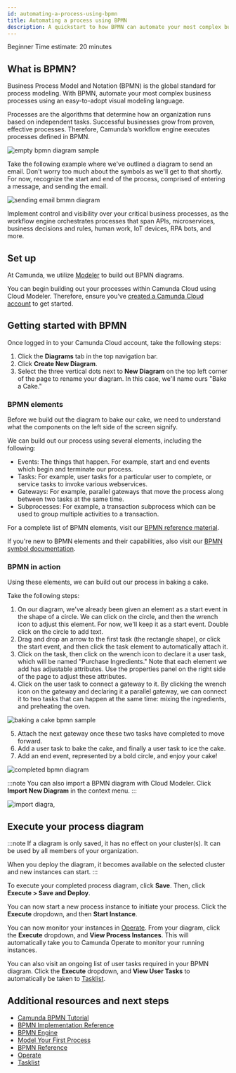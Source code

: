 ```yaml
---
id: automating-a-process-using-bpmn
title: Automating a process using BPMN
description: A quickstart to how BPMN can automate your most complex business processes using an easy-to-adopt visual modeling language.
---
```


<span class="badge badge--beginner">Beginner</span>
<span class="badge badge--medium">Time estimate: 20 minutes</span>

## What is BPMN?

Business Process Model and Notation (BPMN) is the global standard for process modeling. With BPMN, automate your most complex business processes using an easy-to-adopt visual modeling language.

Processes are the algorithms that determine how an organization runs based on independent tasks. Successful businesses grow from proven, effective processes. Therefore, Camunda’s workflow engine executes processes defined in BPMN.

![empty bpmn diagram sample](./img/automate-any-process-anywhere.png)

Take the following example where we've outlined a diagram to send an email. Don't worry too much about the symbols as we'll get to that shortly. For now, recognize the start and end of the process, comprised of entering a message, and sending the email.

![sending email bmmn diagram](./img/simple-bpmn-process.png)

Implement control and visibility over your critical business processes, as the workflow engine orchestrates processes that span APIs, microservices, business decisions and rules, human work, IoT devices, RPA bots, and more.

## Set up

At Camunda, we utilize [Modeler](./components/modeler/overview.md) to build out BPMN diagrams.

You can begin building out your processes within Camunda Cloud using Cloud Modeler. Therefore, ensure you’ve [created a Camunda Cloud account](./getting-started/create-camunda-cloud-account.md) to get started.

## Getting started with BPMN

Once logged in to your Camunda Cloud account, take the following steps:

1. Click the **Diagrams** tab in the top navigation bar.
2. Click **Create New Diagram**.
3. Select the three vertical dots next to **New Diagram** on the top left corner of the page to rename your diagram. In this case, we'll name ours "Bake a Cake."

### BPMN elements

Before we build out the diagram to bake our cake, we need to understand what the components on the left side of the screen signify.

We can build out our process using several elements, including the following:

- Events: The things that happen. For example, start and end events which begin and terminate our process.
- Tasks: For example, user tasks for a particular user to complete, or service tasks to invoke various webservices.
- Gateways: For example, parallel gateways that move the process along between two tasks at the same time.
- Subprocesses: For example, a transaction subprocess which can be used to group multiple activities to a transaction.

For a complete list of BPMN elements, visit our [BPMN reference material](https://docs.camunda.org/manual/7.16/reference/bpmn20/).

If you're new to BPMN elements and their capabilities, also visit our [BPMN symbol documentation](https://camunda.com/bpmn/reference/).

### BPMN in action

Using these elements, we can build out our process in baking a cake.

Take the following steps:

1. On our diagram, we've already been given an element as a start event in the shape of a circle. We can click on the circle, and then the wrench icon to adjust this element. For now, we'll keep it as a start event. Double click on the circle to add text.
2. Drag and drop an arrow to the first task (the rectangle shape), or click the start event, and then click the task element to automatically attach it.
3. Click on the task, then click on the wrench icon to declare it a user task, which will be named "Purchase Ingredients." Note that each element we add has adjustable attributes. Use the properties panel on the right side of the page to adjust these attributes.
4. Click on the user task to connect a gateway to it. By clicking the wrench icon on the gateway and declaring it a parallel gateway, we can connect it to two tasks that can happen at the same time: mixing the ingredients, and preheating the oven.

![baking a cake bpmn sample](./img/bake-cake-bpmn.png)

5. Attach the next gateway once these two tasks have completed to move forward.
6. Add a user task to bake the cake, and finally a user task to ice the cake.
7. Add an end event, represented by a bold circle, and enjoy your cake!

![completed bpmn diagram](./img/complete-baking-cake-bpmn.png)

:::note
You can also import a BPMN diagram with Cloud Modeler. Click **Import New Diagram** in the context menu.
:::

![import diagra,](./img/import-diagram.png)

## Execute your process diagram

:::note
If a diagram is only saved, it has no effect on your cluster(s). It can be used by all members of your organization.

When you deploy the diagram, it becomes available on the selected cluster and new instances can start.
:::

To execute your completed process diagram, click **Save**. Then, click **Execute > Save and Deploy**.

You can now start a new process instance to initiate your process. Click the **Execute** dropdown, and then **Start Instance**.

You can now monitor your instances in [Operate](./components/operate/index.md). From your diagram, click the **Execute** dropdown, and **View Process Instances**. This will automatically take you to Camunda Operate to monitor your running instances.

You can also visit an ongoing list of user tasks required in your BPMN diagram. Click the **Execute** dropdown, and **View User Tasks** to automatically be taken to [Tasklist](./components/tasklist/introduction.md).

## Additional resources and next steps

- [Camunda BPMN Tutorial](https://camunda.com/bpmn/)
- [BPMN Implementation Reference](https://docs.camunda.org/manual/7.16/reference/bpmn20/)
- [BPMN Engine](https://camunda.com/products/camunda-platform/bpmn-engine/)
- [Model Your First Process](./getting-started/model-your-first-process.md)
- [BPMN Reference](https://camunda.com/bpmn/reference/)
- [Operate](./components/operate/index.md)
- [Tasklist](./components/tasklist/introduction.md)